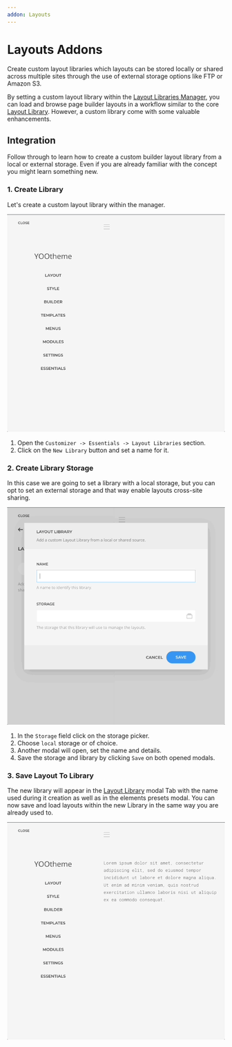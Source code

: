 ```yaml
---
addon: Layouts
---
```


# Layouts Addons

Create custom layout libraries which layouts can be stored locally or shared across multiple sites through the use of external storage options like FTP or Amazon S3.

By setting a custom layout library within the [Layout Libraries Manager](#layout-libraries-manager), you can load and browse page builder layouts in a workflow similar to the core [Layout Library](https://yootheme.com/support/yootheme-pro/joomla/layout-library). However, a custom library come with some valuable enhancements.

## Integration

Follow through to learn how to create a custom builder layout library from a local or external storage. Even if you are already familiar with the concept you might learn something new.

<!--@include: ../_parts/enable-addon.md-->

### 1. Create Library

Let's create a custom layout library within the manager.

![Layout Libraries Manager](./assets/libraries-manager.gif)

1. Open the `Customizer -> Essentials -> Layout Libraries` section.
1. Click on the `New Library` button and set a name for it.

### 2. Create Library Storage

In this case we are going to set a library with a local storage, but you can opt to set an external storage and that way enable layouts cross-site sharing.

![Create Layout Library](./assets/create-library.gif)

1. In the `Storage` field click on the storage picker.
1. Choose `local` storage or of choice.
1. Another modal will open, set the name and details.
1. Save the storage and library by clicking `Save` on both opened modals.

### 3. Save Layout To Library

The new library will appear in the [Layout Library](https://yootheme.com/support/yootheme-pro/joomla/layout-library) modal Tab with the name used during it creation as well as in the elements presets modal. You can now save and load layouts within the new Library in the same way you are already used to.

![Save Layout To Library](./assets/save-to-library.gif)
